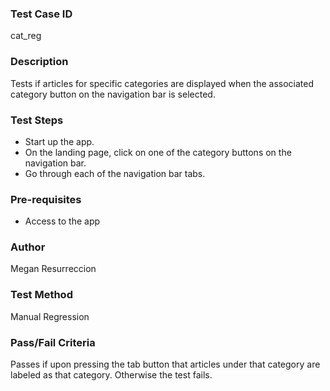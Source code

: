 ### Test Case ID
cat_reg

### Description
Tests if articles for specific categories are displayed when the associated category button on the navigation bar is selected.

### Test Steps
- Start up the app.
- On the landing page, click on one of the category buttons on the navigation bar.
- Go through each of the navigation bar tabs.

### Pre-requisites
- Access to the app

### Author
Megan Resurreccion

### Test Method
Manual Regression

### Pass/Fail Criteria
Passes if upon pressing the tab button that articles under that category are labeled as that category. Otherwise the test fails. 
